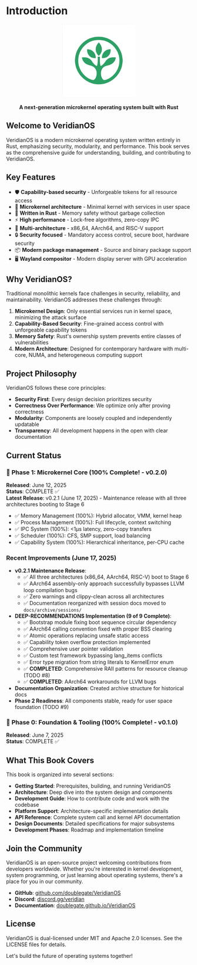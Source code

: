 # Introduction

<p align="center">
  <img src="images/VeridianOS_Logo-Only.png" alt="VeridianOS Logo" width="200">
</p>

<p align="center">
  <strong>A next-generation microkernel operating system built with Rust</strong>
</p>

## Welcome to VeridianOS

VeridianOS is a modern microkernel operating system written entirely in Rust, emphasizing security, modularity, and performance. This book serves as the comprehensive guide for understanding, building, and contributing to VeridianOS.

## Key Features

- 🛡️ **Capability-based security** - Unforgeable tokens for all resource access
- 🚀 **Microkernel architecture** - Minimal kernel with services in user space
- 🦀 **Written in Rust** - Memory safety without garbage collection
- ⚡ **High performance** - Lock-free algorithms, zero-copy IPC
- 🔧 **Multi-architecture** - x86_64, AArch64, and RISC-V support
- 🔒 **Security focused** - Mandatory access control, secure boot, hardware security
- 📦 **Modern package management** - Source and binary package support
- 🖥️ **Wayland compositor** - Modern display server with GPU acceleration

## Why VeridianOS?

Traditional monolithic kernels face challenges in security, reliability, and maintainability. VeridianOS addresses these challenges through:

1. **Microkernel Design**: Only essential services run in kernel space, minimizing the attack surface
2. **Capability-Based Security**: Fine-grained access control with unforgeable capability tokens
3. **Memory Safety**: Rust's ownership system prevents entire classes of vulnerabilities
4. **Modern Architecture**: Designed for contemporary hardware with multi-core, NUMA, and heterogeneous computing support

## Project Philosophy

VeridianOS follows these core principles:

- **Security First**: Every design decision prioritizes security
- **Correctness Over Performance**: We optimize only after proving correctness
- **Modularity**: Components are loosely coupled and independently updatable
- **Transparency**: All development happens in the open with clear documentation

## Current Status

### 🎉 **Phase 1: Microkernel Core** (100% Complete! - v0.2.0)

**Released**: June 12, 2025  
**Status**: COMPLETE ✅  
**Latest Release**: v0.2.1 (June 17, 2025) - Maintenance release with all three architectures booting to Stage 6

- ✅ Memory Management (100%): Hybrid allocator, VMM, kernel heap
- ✅ Process Management (100%): Full lifecycle, context switching
- ✅ IPC System (100%): <1μs latency, zero-copy transfers
- ✅ Scheduler (100%): CFS, SMP support, load balancing
- ✅ Capability System (100%): Hierarchical inheritance, per-CPU cache

### Recent Improvements (June 17, 2025)
- **v0.2.1 Maintenance Release**:
  - ✅ All three architectures (x86_64, AArch64, RISC-V) boot to Stage 6
  - ✅ AArch64 assembly-only approach successfully bypasses LLVM loop compilation bugs
  - ✅ Zero warnings and clippy-clean across all architectures
  - ✅ Documentation reorganized with session docs moved to `docs/archive/sessions/`
- **DEEP-RECOMMENDATIONS Implementation (9 of 9 Complete)**:
  - ✅ Bootstrap module fixing boot sequence circular dependency
  - ✅ AArch64 calling convention fixed with proper BSS clearing
  - ✅ Atomic operations replacing unsafe static access
  - ✅ Capability token overflow protection implemented
  - ✅ Comprehensive user pointer validation
  - ✅ Custom test framework bypassing lang_items conflicts
  - ✅ Error type migration from string literals to KernelError enum
  - ✅ **COMPLETED**: Comprehensive RAII patterns for resource cleanup (TODO #8)
  - ✅ **COMPLETED**: AArch64 workarounds for LLVM bugs
- **Documentation Organization**: Created archive structure for historical docs
- **Phase 2 Readiness**: All components stable, ready for user space foundation (TODO #9)

### 🎉 **Phase 0: Foundation & Tooling** (100% Complete! - v0.1.0)

**Released**: June 7, 2025  
**Status**: COMPLETE ✅


## What This Book Covers

This book is organized into several sections:

- **Getting Started**: Prerequisites, building, and running VeridianOS
- **Architecture**: Deep dive into the system design and components
- **Development Guide**: How to contribute code and work with the codebase
- **Platform Support**: Architecture-specific implementation details
- **API Reference**: Complete system call and kernel API documentation
- **Design Documents**: Detailed specifications for major subsystems
- **Development Phases**: Roadmap and implementation timeline

## Join the Community

VeridianOS is an open-source project welcoming contributions from developers worldwide. Whether you're interested in kernel development, system programming, or just learning about operating systems, there's a place for you in our community.

- **GitHub**: [github.com/doublegate/VeridianOS](https://github.com/doublegate/VeridianOS)
- **Discord**: [discord.gg/veridian](https://discord.gg/veridian)
- **Documentation**: [doublegate.github.io/VeridianOS](https://doublegate.github.io/VeridianOS)

## License

VeridianOS is dual-licensed under MIT and Apache 2.0 licenses. See the LICENSE files for details.

Let's build the future of operating systems together!
